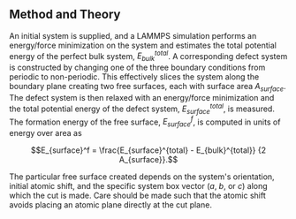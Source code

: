 ## Method and Theory

An initial system is supplied, and a LAMMPS simulation performs an energy/force minimization on the system and estimates the total potential energy of the perfect bulk system, $E_{bulk}^{total}$. A corresponding defect system is constructed by changing one of the three boundary conditions from periodic to non-periodic. This effectively slices the system along the boundary plane creating two free surfaces, each with surface area $A_{surface}$. The defect system is then relaxed with an energy/force minimization and the total potential energy of the defect system, $E_{surface}^{total}$, is measured. The formation energy of the free surface, $E_{surface}^f$, is computed in units of energy over area as

$$E_{surface}^f = \frac{E_{surface}^{total} - E_{bulk}^{total}} {2 A_{surface}}.$$

The particular free surface created depends on the system's orientation, initial atomic shift, and the specific system box vector ($a$, $b$, or $c$) along which the cut is made. Care should be made such that the atomic shift avoids placing an atomic plane directly at the cut plane.